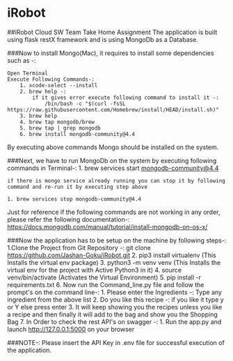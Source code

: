 # iRobot
##iRobot Cloud SW Team Take Home Assignment
The application is built using flask restX framework and is using MongoDb as a Database.

###Now to install Mongo(Mac), it requires to install some dependencies such as -:

    Open Terminal
    Execute Following Commands-:
        1. xcode-select --install
        2. brew help -:
            if it gives error execute following command to install it -:
                /bin/bash -c "$(curl -fsSL https://raw.githubusercontent.com/Homebrew/install/HEAD/install.sh)"
        3. brew help
        4. brew tap mongodb/brew
        5. brew tap | grep mongodb
        6. brew install mongodb-community@4.4

By executing above commands Mongo should be installed on the system.

###Next, we have to run MongoDb on the system by executing following commands in Terminal-:
    1. brew services start mongodb-community@4.4

    if there is mongo service already running you can stop it by following command and re-run it by executing step above

    1. brew services stop mongodb-community@4.4

Just for reference if the following commands are not working in any order, please refer the following documentation-:
https://docs.mongodb.com/manual/tutorial/install-mongodb-on-os-x/



###Now the application has to be setup on the machine by following steps-:
1.Clone the Project from Git Repository -:
    git clone https://github.com/Jashan-Goku/iRobot.git
2. pip3 install virtualenv (This Installs the virtual env package)
3. python3 -m venv venv (This Installs the virtual env for the project with Active Python3 in it)
4. source venv/bin/activate (Activates the Virtual Environment)
5. pip install -r requirements.txt
6. Now run the Command_line.py file and follow the prompt's on the command line-:
     1. Please enter the Ingredients -: Type any ingredient from the above list
     2. Do you like this recipe -: if you like it type y or Y else press enter
     3. It will keep showing you the recipes unless you like a recipe and then finally it will add to the bag
        and show you the Shopping Bag
7. In Order to check the rest API's on swagger -:
    1. Run the app.py and launch http://127.0.0.1:5000 on your browser

###NOTE-: Please insert the API Key in .env file for successful execution of the application.






